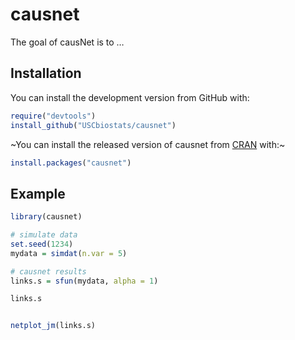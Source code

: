 
<!-- README.md is generated from README.Rmd. Please edit that file -->

# causnet

<!-- badges: start -->

<!-- badges: end -->

The goal of causNet is to …

## Installation

You can install the development version from GitHub with:

``` r
require("devtools")
install_github("USCbiostats/causnet")
```

\~You can install the released version of causnet from
[CRAN](https://CRAN.R-project.org) with:\~

``` r
install.packages("causnet")
```

## Example

``` r
library(causnet)

# simulate data
set.seed(1234)
mydata = simdat(n.var = 5)

# causnet results
links.s = sfun(mydata, alpha = 1)

links.s


netplot_jm(links.s)

```

